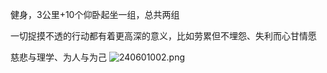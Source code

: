 健身，3公里+10个仰卧起坐一组，总共两组

一切捉摸不透的行动都有着更高深的意义，比如劳累但不埋怨、失利而心甘情愿

慈悲与理学、为人与为己
![240601002.png](../../img/240601002.png)